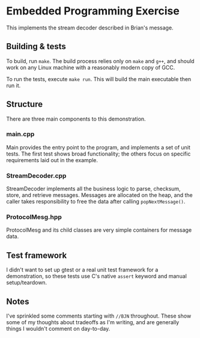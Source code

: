 # Embedded Programming Exercise

This implements the stream decoder described in Brian's message.

## Building & tests

To build, run `make`. The build process relies only on `make` and `g++`,
and should work on any Linux machine with a reasonably modern copy of GCC.

To run the tests, execute `make run`. This will build the main executable then
run it.

## Structure
There are three main components to this demonstration.

### main.cpp
Main provides the entry point to the program, and implements a set of unit tests.
The first test shows broad functionality; the others focus on specific requirements
laid out in the example.

### StreamDecoder.cpp
StreamDecoder implements all the business logic to parse, checksum, store, and
retrieve messages. Messages are allocated on the heap, and the caller takes
responsibility to free the data after calling `popNextMessage()`.

### ProtocolMesg.hpp
ProtocolMesg and its child classes are very simple containers for message data.

## Test framework
I didn't want to set up gtest or a real unit test framework for a demonstration,
so these tests use C's native `assert` keyword and manual setup/teardown.

## Notes
I've sprinkled some comments starting with `//BJN` throughout. These show
some of my thoughts about tradeoffs as I'm writing, and are generally things
I wouldn't comment on day-to-day.
